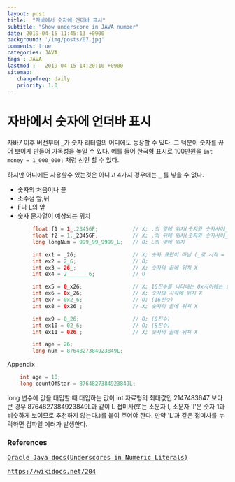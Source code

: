 ```yaml
---
layout: post
title:  "자바에서 숫자에 언더바 표시"
subtitle: "Show underscore in JAVA number"
date: 2019-04-15 11:45:13 +0900
background: '/img/posts/07.jpg'
comments: true
categories: JAVA
tags : JAVA
lastmod :   2019-04-15 14:20:10 +0900
sitemap:
   changefreq: daily
   priority: 1.0
---
```


# 자바에서 숫자에 언더바 표시



자바7 이후 버전부터 `_`가 숫자 리터럴의 어디에도 등장할 수 있다. 
그 덕분이 숫자를 끊어 보이게 만들어 가독성을 높일 수 있다.
예를 들어 한국형 표시로 100만원을 `int money = 1_000_000;` 처럼 선언 할 수 있다.

하지만 어디에든 사용할수 있는것은 아니고 4가지 경우에는 `_` 를 넣을 수 없다.

- 숫자의 처음이나 끝
- 소수점 앞,뒤
- F나 L의 앞
- 숫자 문자열이 예상되는 위치


```java
        float f1 = 1_.23456F;           // X; .의 앞에 위치(숫자와 숫자사이_ X)
        float f2 = 1._23456F;           // X; .의 뒤에 위치(숫자와 숫자사이_ X)
        long longNum = 999_99_9999_L;   // O; L의 앞에 위치

        int ex1 = _26;                  // X; 숫자 표현이 아님 (_로 시작 = 변수명)
        int ex2 = 2_6;                  // O;
        int ex3 = 26_;                  // X; 숫자의 끝에 위치 X
        int ex4 = 2_______6;            // O

        int ex5 = 0_x26;                // X; 16진수를 나타내는 0x사이에는 불가능
        int ex6 = 0x_26;                // X; 숫자의 시작에 위치 X
        int ex7 = 0x2_6;                // O; (16진수)
        int ex8 = 0x26_;                // X; 숫자의 끝에 위치 X

        int ex9 = 0_26;                 // O; (8진수)
        int ex10 = 02_6;                // O; (8진수)
        int ex11 = 026_;                // X; 숫자의 끝에 위치 X

        int age = 26;
        long num = 8764827384923849L;
```

<div class="contentTitle">
Appendix
</div>

```java
    int age = 10;
    long countOfStar = 8764827384923849L;
```
long 변수에 값을 대입할 때 대입하는 값이 int 자료형의 최대값인 2147483647 보다 큰 경우 8764827384923849L과 같이 L 접미사(또는 소문자 l, 소문자 'l'은 숫자 1과 비슷하게 보이므로 추천하지 않는다.)를 붙여 주어야 한다. 만약 'L'과 같은 접미사를 누락하면 컴파일 에러가 발생한다.

### References

<pre>
<a href="https://docs.oracle.com/javase/8/docs/technotes/guides/language/underscores-literals.html">Oracle Java docs(Underscores in Numeric Literals)</a>

<a href="https://wikidocs.net/204">https://wikidocs.net/204</a>
</pre>